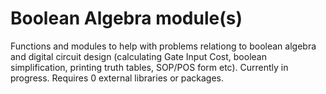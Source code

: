 # Boolean Algebra module(s)
Functions and modules to help with problems relationg to boolean algebra and digital circuit design (calculating Gate Input Cost, boolean simplification, printing truth tables, SOP/POS form etc). Currently in progress. Requires 0 external libraries or packages. 
